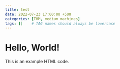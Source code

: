 ```yaml
---
title: test
date: 2022-07-23 17:00:00 +500
categories: [THM, medium machines]
tags: []    # TAG names should always be lowercase
---
```




<div>
  <h1>Hello, World!</h1>
  <p>This is an example HTML code.</p>
</div>

<style>
  .my-class {
    color: red;
    font-weight: bold;
  }
</style>

<script>
  document.getElementById("my-button").addEventListener("click", function() {
    alert("Button clicked!");
  });
</script>